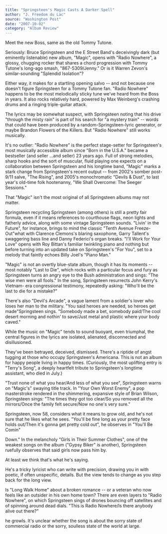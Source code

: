 ```yaml
---
title: "Springsteen's Magic Casts A Darker Spell"
author: "J. Freedom du Lac"
source: "Washington Post"
date: "2007-10-02"
category: "Album Review"
---
```


Meet the new Boss, same as the old Tommy Tutone.

Seriously: Bruce Springsteen and the E Street Band's deceivingly dark (but eminently listenable) new album, "Magic", opens with "Radio Nowhere", a glossy, chugging rocker that shares a chord progression with Tommy Tutone's long-ago smash, "867-5309/Jenny." Or is it Warren Zevon's similar-sounding "Splendid Isolation"?

Either way, it makes for a startling opening salvo -- and not because one doesn't figure Springsteen for a Tommy Tutone fan. "Radio Nowhere" happens to be the most melodically sticky tune we've heard from the Boss in years. It also rocks relatively hard, powered by Max Weinberg's crashing drums and a ringing triple-guitar attack.

The lyrics may be somewhat suspect, with Springsteen noting that his drive "through the misty rain" is part of his search for "a mystery train" -- words that could have been produced by a random-Springsteen-lyric generator, or maybe Brandon Flowers of the Killers. But "Radio Nowhere" still works musically.

It's no outlier: "Radio Nowhere" is the perfect stage-setter for Springsteen's most musically accessible album since "Born in the U.S.A." became a bestseller (and seller ...and seller) 23 years ago. Full of strong melodies, sharp hooks and the sort of muscular, fluid playing one expects on a collaboration between Springsteen and his longtime band, "Magic" marks a stark change from Springsteen's recent output -- from 2002's somber post-9/11 salve, "The Rising", and 2005's monochromatic "Devils & Dust", to last year's old-time folk hootenanny, "We Shall Overcome: The Seeger Sessions."

That "Magic" isn't the most original of all Springsteen albums may not matter.

Springsteen recycling Springsteen (among others) is still a pretty fair formula, even if it means references to courthouse flags, neon lights and fatherly advice, along with some vintage Springsteen sounds. "Livin' in the Future", for instance, brings to mind the classic "Tenth Avenue Freeze-Out"what with Clarence Clemons's blaring saxophone, Garry Tallent's swaggering bass line and Danny Federici's organ breaks. "I'll Work for Your Love" opens with Roy Bittan's familiar twinkling piano and nothing but before turning into an updated take on Springsteen's "For You", set to a melody that faintly echoes Billy Joel's "Piano Man."

"Magic" is not an overtly blue-state album, though it has its moments -- most notably "Last to Die", which rocks with a particular focus and fury as Springsteen turns an angry eye to the Bush administration and sings: "The wise men were all fools." In the song, Springsteen resurrects John Kerry's Vietnam- era congressional testimony, repeatedly asking: "Who'll be the last to die for a mistake?"

There's also "Devil's Arcade", a vague lament from a soldier's lover who loses her man to the military. "You said heroes are needed, so heroes get made"Springsteen sings. "Somebody made a bet, somebody paid/The cool desert morning and nothin' to save/Just metal and plastic where your body caved."

While the music on "Magic" tends to sound buoyant, even triumphal, the central figures in the lyrics are isolated, alienated, disconnected and disillusioned.

They've been betrayed, deceived, dismissed. There's a riptide of angst tugging at those who occupy Springsteen's Americana. This is not an album for happy people living in happy times. (Curiously, the most uplifting entry is "Terry's Song", a deeply heartfelt tribute to Springsteen's longtime assistant, who died in July.)

"Trust none of what you hear/And less of what you see", Springsteen warns on "Magic's" swaying title track. In "Your Own Worst Enemy", a pop masterstroke rendered in the shimmering, expansive style of Brian Wilson, Springsteen sings: "The times they got too clear/So you removed all the mirrors/Once the family felt secure/Now no one's very sure."

Springsteen, now 58, considers what it means to grow old, and he's not sure that he likes what he sees. "You'll be fine long as your pretty face holds out/Then it's gonna get pretty cold out", he observes in "You'll Be Comin"

Down." In the melancholy "Girls in Their Summer Clothes", one of the weakest songs on the album ("Gypsy Biker" is another), Springsteen ruefully observes that said girls now pass him by.

At least we think that's what he's saying.

He's a tricky lyricist who can write with precision, drawing you in with poetic, if often unspecific, details. But the view tends to change as you step back for the long view.

Is "Long Walk Home" about a broken romance -- or a veteran who now feels like an outsider in his own home town? There are even layers to "Radio Nowhere", on which Springsteen sings of drones bouncing off satellites and of spinning around dead dials. "This is Radio Nowhere/Is there anybody alive out there?"

he growls. It's unclear whether the song is about the sorry state of commercial radio or the sorry, soulless state of the world at large.
